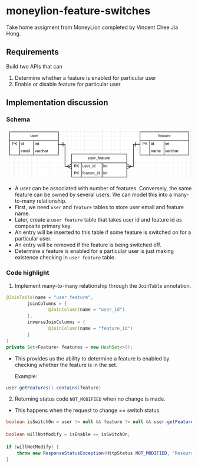 # moneylion-feature-switches

Take home assigment from MoneyLion completed by Vincent Chee Jia Hong.

## Requirements

Build two APIs that can

1) Determine whether a feature is enabled for particular user
2) Enable or disable feature for particular user

## Implementation discussion

### Schema

![class_diagram.png](class_diagram.png)

- A user can be associated with number of features. Conversely, the same feature can be owned by several users. We can
  model this into a many-to-many relationship.
- First, we need `user` and `feature` tables to store user email and feature name.
- Later, create a `user feature` table that takes user id and feature id as composite primary key.
- An entry will be inserted to this table if some feature is switched on for a particular user.
- An entry will be removed if the feature is being switched off.
- Determine a feature is enabled for a particular user is just making existence checking in `user feature` table.

### Code highlight

1) Implement many-to-many relationship through the `JoinTable` annotation.

```java
@JoinTable(name = "user_feature",
        joinColumns = {
                @JoinColumn(name = "user_id")
        },
        inverseJoinColumns = {
                @JoinColumn(name = "feature_id")
        }
)
private Set<Feature> features = new HashSet<>();
```

- This provides us the ability to determine a feature is enabled by checking whether the feature is in the set. <p/>
  Example:

```java
user.getFeatures().contains(feature)
```

2. Returning status code `NOT_MODIFIED` when no change is made.

- This happens when the request to change == switch status.

```java
boolean isSwitchOn = user != null && feature != null && user.getFeatures().contains(feature);

boolean willNotModify = isEnable == isSwitchOn;

if (willNotModify) {
    throw new ResponseStatusException(HttpStatus.NOT_MODIFIED, "Resource is not updated.");
}

```